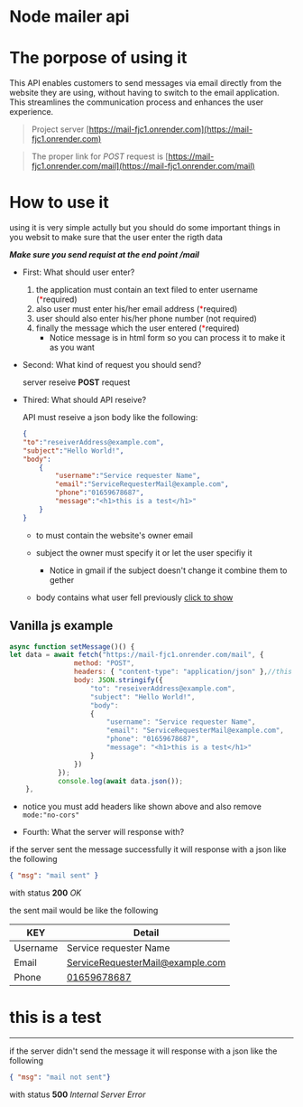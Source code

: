 # Node mailer api
# The porpose of using it

This API enables customers to send messages via email directly from the website they are using, without having to switch to the email application. This streamlines the communication process and enhances the user experience.

> Project server [https://mail-fjc1.onrender.com](https://mail-fjc1.onrender.com)

> The proper link for _POST_ request is [https://mail-fjc1.onrender.com/mail](https://mail-fjc1.onrender.com/mail)

# How to use it

using it is very simple actully but you should do some important things in you websit to make sure that the user enter the rigth data

**_Make sure you send requist at the end point /mail_**

- First: What should user enter?<span id="user"></span>
    1. the application must contain an text filed to enter username (<span style = "color:red;">*</span>required)
    2. also user must enter his/her email address (<span style = "color:red;">*</span>required)
    3. user should also enter his/her phone number (not required)
    4. finally the message which the user entered (<span style = "color:red;">*</span>required)
        - Notice message is in html form so you can process it to make it as you want

- Second: What kind of request you should send?
    
    server reseive **POST** request

- Thired: What should API reseive?

    API must reseive a json body like the following: 
    ```json
    {
    "to":"reseiverAddress@example.com",
    "subject":"Hello World!",
    "body":
        {   
            "username":"Service requester Name",
            "email":"ServiceRequesterMail@example.com",
            "phone":"01659678687",
            "message":"<h1>this is a test</h1>"
        }
    }
    ```
    * to must contain the website's owner email
    * subject the owner must specify it or let the user specifiy it 

        * Notice in gmail if the subject doesn't change it combine them to gether 
    * body contains what user fell previously <a href = "#user">click to show</a>

## Vanilla js example

```js
async function setMessage()() {
let data = await fetch("https://mail-fjc1.onrender.com/mail", {
                method: "POST",
                headers: { "content-type": "application/json" },//this must be add
                body: JSON.stringify({
                    "to": "reseiverAddress@example.com",
                    "subject": "Hello World!",
                    "body":
                    {
                        "username": "Service requester Name",
                        "email": "ServiceRequesterMail@example.com",
                        "phone": "01659678687",
                        "message": "<h1>this is a test</h1>"
                    }
                })
            });
            console.log(await data.json());
    },
```
- notice you must add headers like shown above and also remove `mode:"no-cors"`

- Fourth: What the server will response with?

if the server sent the message successfully it will response with a json like the following 
```json
{ "msg": "mail sent" }
```
with status **200** _OK_

the sent mail would be like the following


|KEY|Detail|
|---|---|
Username|Service requester Name|
Email|<a href="mailto:ServiceRequesterMail@example.com">ServiceRequesterMail@example.com</a>|
Phone|<a href="tel:01659678687">01659678687</a>|
<div><h1>this is a test</h1></div>

___


if the server didn't send the message it will response with a json like the following 
```json
{ "msg": "mail not sent"}
```
with status **500** _Internal Server Error_

